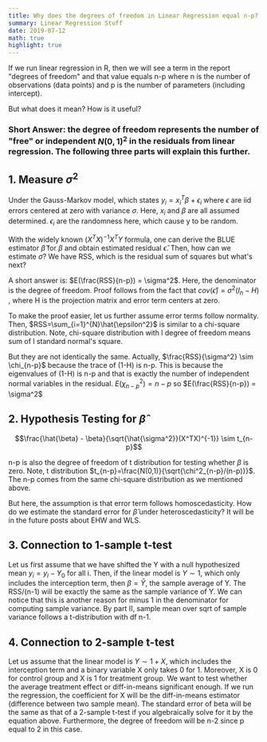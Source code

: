 ```yaml
---
title: Why does the degrees of freedom in Linear Regression equal n-p?
summary: Linear Regression Stuff
date: 2019-07-12
math: true
highlight: true
---
```


If we run linear regression in R, then we will see a term in the report "degrees of freedom" and that value equals n-p where n is the number of observations (data points) and p is the number of parameters (including intercept).

But what does it mean? How is it useful? 

### Short Answer: the degree of freedom represents the number of "free" or independent $N(0,1)^2$ in the residuals from linear regression. The following three parts will explain this further.

## 1. Measure $\sigma^2$

Under the Gauss-Markov model, which states $y_i = x_i^{T}\beta+\epsilon_i$ where $\epsilon$ are iid errors centered at zero with variance $\sigma$. Here, $x_i$ and $\beta$ are all assumed determined. $\epsilon_i$ are the randomness here, which cause y to be random.

With the widely known $(X^TX)^{-1}X^TY$ formula, one can derive the BLUE estimator $\hat{\beta}$ for $\beta$ and obtain estimated residual $\hat{\epsilon}$. Then, how can we estimate $\sigma$? We have RSS, which is the residual sum of squares but what's next?

A short answer is: $E(\frac{RSS}{n-p}) = \sigma^2$. Here, the denominator is the degree of freedom. Proof follows from the fact that $cov(\hat{\epsilon})=\sigma^2 (I_n-H)$ , where H is the projection matrix and error term centers at zero.

To make the proof easier, let us further assume error terms follow normality. Then, $RSS=\sum_{i=1}^{N}\hat{\epsilon^2}$ is similar to a chi-square distribution. Note, chi-square distribution with l degree of freedom means sum of l standard normal's square.

But they are not identically the same. Actually, $\frac{RSS}{\sigma^2} \sim \chi_{n-p}$ because the trace of (1-H) is n-p. This is because the eigenvalues of (1-H) is n-p and that is exactly the number of independent normal variables in the residual. $E(\chi^2_{n-p})=n-p$ so $E(\frac{RSS}{n-p}) = \sigma^2$

## 2. Hypothesis Testing for $\hat{\beta}$

$$\frac{\hat{\beta} - \beta}{\sqrt{\hat{\sigma^2}}(X^TX)^{-1}} \sim t_{n-p}$$

n-p is also the degree of freedom of t distribution for testing whether $\beta$ is zero. Note, t distribution $t_{n-p}=\frac{N(0,1)}{\sqrt{\chi^2_{n-p}/(n-p)}}$. The n-p comes from the same chi-square distribution as we mentioned above.

But here, the assumption is that error term follows homoscedasticity. How do we estimate the standard error for $\hat{\beta}$ under heteroscedasticity? It will be in the future posts about EHW and WLS.

## 3. Connection to 1-sample t-test

Let us first assume that we have shifted the Y with a null hypothesized mean $y_i = y_i - Y_0$ for all i. Then, if the linear model is $Y \sim 1$, which only includes the interception term, then $\beta = \bar{Y}$, the sample average of Y. The RSS/(n-1) will be exactly the same as the sample variance of Y. We can notice that this is another reason for minus 1 in the denominator for computing sample variance. By part II, sample mean over sqrt of sample variance follows a t-distribution with df n-1.

## 4. Connection to 2-sample t-test

Let us assume that the linear model is $Y \sim 1 + X$, which includes the interception term and a binary variable X only takes 0 for 1. Moreover, X is 0 for control group and X is 1 for treatment group. We want to test whether the average treatment effect or diff-in-means significant enough. If we run the regression, the coefficient for X will be the diff-in-means estimator (difference between two sample mean). The standard error of beta will be the same as that of a 2-sample t-test if you algebraically solve for it by the equation above. Furthermore, the degree of freedom will be n-2 since p equal to 2 in this case.
